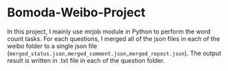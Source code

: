 # Bomoda-Weibo-Project
In this project, I mainly use mrjob module in Python to perform the word count tasks. For each questions, I merged all of the json files in each of the weibo folder to a single json file (`merged_status.json,merged_comment.json,merged_repost.json`). The output result is written in .txt file in each of the question folder.

